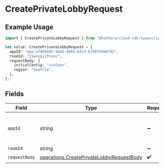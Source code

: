 # CreatePrivateLobbyRequest

## Example Usage

```typescript
import { CreatePrivateLobbyRequest } from "@hathora/cloud-sdk-typescript/models/operations";

let value: CreatePrivateLobbyRequest = {
  appId: "app-af469a92-5b45-4565-b3c4-b79878de67d2",
  roomId: "2swovpy1fnunu",
  requestBody: {
    initialConfig: "<value>",
    region: "Seattle",
  },
};
```

## Fields

| Field                                                                                                | Type                                                                                                 | Required                                                                                             | Description                                                                                          | Example                                                                                              |
| ---------------------------------------------------------------------------------------------------- | ---------------------------------------------------------------------------------------------------- | ---------------------------------------------------------------------------------------------------- | ---------------------------------------------------------------------------------------------------- | ---------------------------------------------------------------------------------------------------- |
| `appId`                                                                                              | *string*                                                                                             | :heavy_minus_sign:                                                                                   | N/A                                                                                                  | app-af469a92-5b45-4565-b3c4-b79878de67d2                                                             |
| `roomId`                                                                                             | *string*                                                                                             | :heavy_minus_sign:                                                                                   | N/A                                                                                                  | 2swovpy1fnunu                                                                                        |
| `requestBody`                                                                                        | [operations.CreatePrivateLobbyRequestBody](../../models/operations/createprivatelobbyrequestbody.md) | :heavy_check_mark:                                                                                   | N/A                                                                                                  |                                                                                                      |